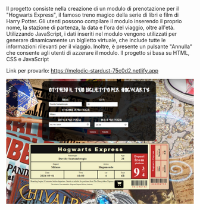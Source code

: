 Il progetto consiste nella creazione di un modulo di prenotazione per il "Hogwarts Express", il famoso treno magico della serie di libri e film di Harry Potter. Gli utenti possono compilare il modulo inserendo il proprio nome, la stazione di partenza, la data e l'ora del viaggio, oltre all'età. Utilizzando JavaScript, i dati inseriti nel modulo vengono utilizzati per generare dinamicamente un biglietto virtuale, che include tutte le informazioni rilevanti per il viaggio. Inoltre, è presente un pulsante "Annulla" che consente agli utenti di azzerare il modulo. Il progetto si basa su HTML, CSS e JavaScript


Link per provarlo: https://melodic-stardust-75c0d2.netlify.app


<img src="Screenshot 2024-03-07 112513.png" alt="">
